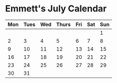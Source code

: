 # Emmett's July Calendar

|Mon|Tues|Wed|Thurs|Fri|Sat|Sun|
|---|---|---|---|---|---|---|
|   |   |   |   |   |   |1   |
|2   |3   |4   |5  |6   |7   |8   |
|9   |10   |11   |12   |13   |14   |15   |
|16   |17   |18   |19   |20   |21   |22   |
|23   |24   |25   |26   |27   |28   |29   |
|30   |31  |   |   |   |   |   |

